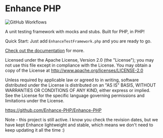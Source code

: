 # Enhance PHP 

![GitHub Workflows](https://github.com/tbreuss/Enhance-PHP/actions/workflows/tests.yml/badge.svg)

A unit testing framework with mocks and stubs. Built for PHP, in PHP!

Quick Start: Just add `EnhanceTestFramework.php` and you are ready to go.

[Check out the documentation](https://github.com/Enhance-PHP/Enhance-PHP/wiki) for more.

Licensed under the Apache License, Version 2.0 (the "License"); you may not use this file except in compliance with the License. You may obtain a copy of the License at http://www.apache.org/licenses/LICENSE-2.0

Unless required by applicable law or agreed to in writing, software distributed under the License is distributed on an "AS IS" BASIS, WITHOUT WARRANTIES OR CONDITIONS OF ANY KIND, either express or implied. See the License for the specific language governing permissions and limitations under the License.

https://github.com/Enhance-PHP/Enhance-PHP

Note - this project is still active. I know you check the revision dates, but we 
have kept Enhance lightweight and stable, which means we don't need to keep
updating it all the time :)

